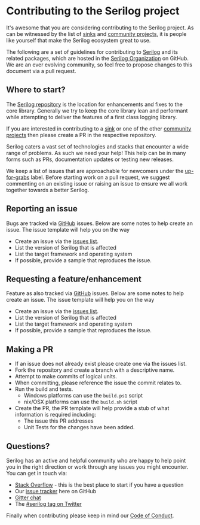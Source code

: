 # Contributing to the Serilog project

It's awesome that you are considering contributing to the Serilog project.  As can be witnessed by the list of [sinks](https://github.com/serilog/serilog/wiki/Provided-Sinks) and [community projects](https://github.com/serilog/serilog/wiki/Community-Projects), it is people like yourself that make the Serilog ecosystem great to use.

The following are a set of guidelines for contributing to [Serilog](https://serilog.net/) and its related packages, which are hosted in the [Serilog Organization](https://github.com/serilog) on GitHub. We are an ever evolving community, so feel free to propose changes to this document via a pull request.


## Where to start?

The [Serilog repository][serilog] is the location for enhancements and fixes to the core library.  Generally we try to keep the core library lean and performant while attempting to deliver the features of a first class logging library.  

If you are interested in contributing to a [sink][sinks] or one of the other [community projects][community_projects] then please create a PR in the respective repository.

Serilog caters a vast set of technologies and stacks that encounter a wide range of problems. As such we need your help! This help can be in many forms such as PRs, documentation updates or testing new releases.

We keep a list of issues that are approachable for newcomers under the [up-for-grabs](https://github.com/serilog/serilog/issues?labels=up-for-grabs&state=open) label. Before starting work on a pull request, we suggest commenting on an existing issue or raising an issue to ensure we all work together towards a better Serilog.

## Reporting an issue

Bugs are tracked via [GitHub][issue_list] issues.  Below are some notes to help create an issue.  The issue template will help you on the way

* Create an issue via the [issues list][create_issue].
* List the version of Serilog that is affected
* List the target framework and operating system
* If possible, provide a sample that reproduces the issue.

## Requesting a feature/enhancement

Feature as also tracked via [GitHub][issue_list] issues.  Below are some notes to help create an issue.  The issue template will help you on the way

* Create an issue via the [issues list][create_issue].
* List the version of Serilog that is affected
* List the target framework and operating system
* If possible, provide a sample that reproduces the issue.

## Making a PR

* If an issue does not already exist please create one via the issues list.
* Fork the repository and create a branch with a descriptive name.
* Attempt to make commits of logical units.
* When committing, please reference the issue the commit relates to.
* Run the build and tests.
    * Windows platforms can use the `build.ps1` script
    * nix/OSX platforms can use the `build.sh` script
* Create the PR, the PR template will help provide a stub of what information is required including:
    * The issue this PR addresses
    * Unit Tests for the changes have been added.

## Questions?

Serilog has an active and helpful community who are happy to help point you in the right direction or work through any issues you might encounter. You can get in touch via:

 * [Stack Overflow](http://stackoverflow.com/questions/tagged/serilog) - this is the best place to start if you have a question
 * Our [issue tracker](https://github.com/serilog/serilog/issues) here on GitHub
 * [Gitter chat](https://gitter.im/serilog/serilog)
 * The [#serilog tag on Twitter](https://twitter.com/search?q=%23serilog)


Finally when contributing please keep in mind our [Code of Conduct](CODE_OF_CONDUCT.md).


[serilog]: https://github.com/serilog/serilog
[sinks]: https://github.com/serilog/serilog/wiki/Provided-Sinks
[community_projects]: https://github.com/serilog/serilog/wiki/Community-Projects
[create_issue]: https://github.com/serilog/serilog/issues/new
[issue_list]: https://github.com/serilog/serilog/issues/
